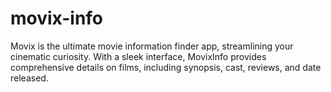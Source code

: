 # movix-info
Movix is the ultimate movie information finder app, streamlining your cinematic curiosity. With a sleek interface, MovixInfo provides comprehensive details on films, including synopsis, cast, reviews, and date released.
